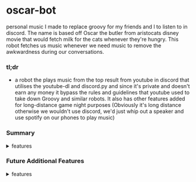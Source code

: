 # oscar-bot
personal music I made to replace groovy for my friends and I to listen to in discord. The name is based off Oscar the butler from aristocats disney movie that would fetch milk for the cats whenever they're hungry. This robot fetches us music whenever we need music to remove the awkwardness during our conversations.

### tl;dr
  * a robot the plays music from the top result from youtube in discord that utilises the youtube-dl and discord.py and since it's private and doesn't earn any money it bypass the rules and guidelines that youtube used to take down Groovy and similar robots. It also has other features added for long-distance game night purposes (Obviously it's long distance otherwise we wouldn't use discord, we'd just whip out a speaker and use spotify on our phones to play music)

### Summary
<details><summary>features</summary>
 * Music Player
  - Plays music from youtube using the ffmpeg library to extract the audio from videos
 * Wikipedia api (photos and summaries)
  - Bcan bring us random tl;dr of certain topics if we're too lazy to look up and use Google while playing since opening another application costs ram
 * NEWS API
  - It's also connected to the newsapi so we can keep up to date with the real world since we're holed up during when I made this in covid
</details>

### Future Additional Features
<details><summary>features</summary>
 * CO-OP games suggestion
  - We're really lazy looking up games to play is already using too much brain power for us.
 * Movie suggestions
  - This one is also a hassle for us, we can't decide on what movie to watch.
 * Event organiser and reminder
  - Finds the most optimal time and event for all of us to meet up in real life, we're not adulting very well
 </details>
 
